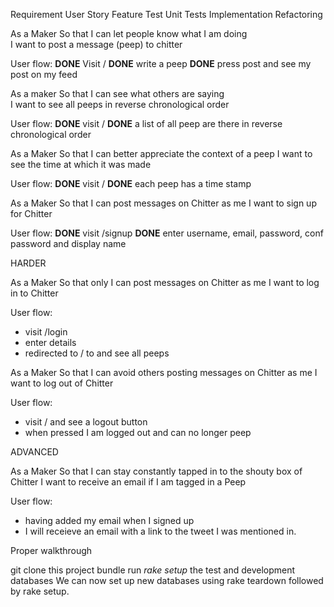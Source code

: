 Requirement
User Story
Feature Test
Unit Tests
Implementation
Refactoring

As a Maker
So that I can let people know what I am doing  
I want to post a message (peep) to chitter

User flow:
**DONE** Visit /
**DONE** write a peep
**DONE** press post and see my post on my feed

As a maker
So that I can see what others are saying  
I want to see all peeps in reverse chronological order

User flow:
**DONE** visit /
**DONE** a list of all peep are there in reverse chronological order 

As a Maker
So that I can better appreciate the context of a peep
I want to see the time at which it was made

User flow: 
**DONE** visit /
**DONE** each peep has a time stamp

As a Maker
So that I can post messages on Chitter as me
I want to sign up for Chitter

User flow:
**DONE** visit /signup
**DONE** enter username, email, password, conf password and display name

HARDER

As a Maker
So that only I can post messages on Chitter as me
I want to log in to Chitter

User flow:
* visit /login
* enter details
* redirected to / to and see all peeps

As a Maker
So that I can avoid others posting messages on Chitter as me
I want to log out of Chitter

User flow:
* visit / and see a logout button
* when pressed I am logged out and can no longer peep

ADVANCED

As a Maker
So that I can stay constantly tapped in to the shouty box of Chitter
I want to receive an email if I am tagged in a Peep

User flow: 
* having added my email when I signed up
* I will receieve an email with a link to the tweet I was mentioned in.


Proper walkthrough

git clone this project
bundle
run *rake setup* the test and development databases
We can now set up new databases using rake teardown followed by rake setup.